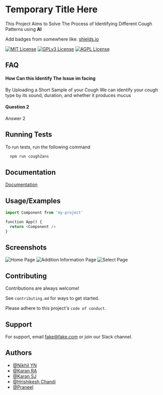 
# Temporary Title Here

This Project Aims to Solve The Process of Identifying Different Cough Patterns using **AI**



Add badges from somewhere like: [shields.io](https://shields.io/) 

[![MIT License](https://img.shields.io/badge/License-MIT-green.svg)](https://choosealicense.com/licenses/mit/)
[![GPLv3 License](https://img.shields.io/badge/License-GPL%20v3-yellow.svg)](https://opensource.org/licenses/)
[![AGPL License](https://img.shields.io/badge/license-AGPL-blue.svg)](http://www.gnu.org/licenses/agpl-3.0)


## FAQ

#### How Can this Identify The Issue im facing

By Uploading a Short Sample of your Cough We can identify your cough type by its sound, duration, and whether it produces mucus

#### Question 2

Answer 2


## Running Tests

To run tests, run the following command

```bash
  npm run cough2ans
```


## Documentation

[Documentation](https://linktodocumentation)


## Usage/Examples

```python
import Component from 'my-project'

function App() {
  return <Component />
}
```


## Screenshots
![Home Page](https://github.com/user-attachments/assets/597b6c5c-b901-4ef6-997b-e3410c1c1726)
![Addition Information Page](https://github.com/user-attachments/assets/f5cce9ec-2739-4bfa-866d-729665da8148)
![Select Page](https://github.com/user-attachments/assets/1944c603-8b1e-4c37-9415-27756a55c8bf)



## Contributing

Contributions are always welcome!

See `contributing.md` for ways to get started.

Please adhere to this project's `code of conduct`.


## Support

For support, email fake@fake.com or join our Slack channel.


## Authors

- [@Nikhil YN](https://github.com)
- [@Karan RA](https://github.com)
- [@Karan SJ](https://github.com)
- [@Hrishikesh Chandi](https://github.com)
- [@Praneel](https://github.com/Praneel7015)


